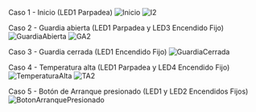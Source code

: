 Caso 1 - Inicio (LED1 Parpadea)
![Inicio](https://github.com/user-attachments/assets/aecb69fb-4ae3-4af6-865e-0ca6200ad464)
![I2](https://github.com/user-attachments/assets/e981de72-9339-4d29-b8ea-8eb07635d19a)

Caso 2 - Guardia abierta (LED1 Parpadea y LED3 Encendido Fijo)
![GuardiaAbierta](https://github.com/user-attachments/assets/25295572-b6a2-4c4f-ac9c-b9a1479b6a80)
![GA2](https://github.com/user-attachments/assets/08ca1890-2cb8-4d1b-a9cd-8f8d4c040c4e)

Caso 3 - Guardia cerrada (LED1 Encendido Fijo)
![GuardiaCerrada](https://github.com/user-attachments/assets/489c4930-0dea-4e6c-acfc-0a95dc10728a)

Caso 4 - Temperatura alta (LED1 Parpadea y LED4 Encendido Fijo)
![TemperaturaAlta](https://github.com/user-attachments/assets/a845529e-4478-4a9a-8b5b-9eef6d2bb73d)
![TA2](https://github.com/user-attachments/assets/b462081d-873c-4d03-b085-86f0d0a6174d)

Caso 5 - Botón de Arranque presionado (LED1 y LED2 Encendidos Fijos)
![BotonArranquePresionado](https://github.com/user-attachments/assets/a71a9a0d-6f9f-4d3e-b465-388652d53644)
